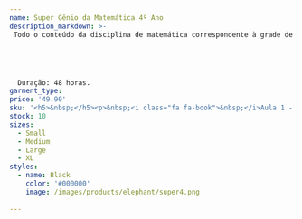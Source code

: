 ```yaml
---
name: Super Gênio da Matemática 4º Ano
description_markdown: >-
 Todo o conteúdo da disciplina de matemática correspondente à grade de ensino do 4° ano do ensino fundamental estará disponível em 48 aulas, de uma forma dinâmica, divertida e com muitas aventuras e recompensas.





  Duração: 48 horas.
garment_type:
price: '49.90'
sku: '<h5>&nbsp;</h5><p>&nbsp;<i class="fa fa-book">&nbsp;</i>Aula 1 - COMO FORAM SURGINDO OS SISTEMAS DE NUMERAÇÃO</p><p>&nbsp;<i class="fa fa-book">&nbsp;</i>Aula 2 - SISTEMA MONETÁRIO</p><p>&nbsp;<i class="fa fa-book">&nbsp;</i>Aula 3 - ADIÇÃO E SUBTRAÇÃO DE VALORES SIMPLES</p><p>&nbsp;<i class="fa fa-book">&nbsp;</i>Aula 4 - ESTIMATIVA</p><p>&nbsp;<i class="fa fa-book">&nbsp;</i>Aula 5 - NÚMEROS NATURAIS</p><p>&nbsp;<i class="fa fa-book">&nbsp;</i>Aula 6 - MAIOR QUE, MENOR QUE E IGUAL</p><p>&nbsp;<i class="fa fa-book">&nbsp;</i>Aula 7 - ARREDONDAMENTOS</p><p>&nbsp;<i class="fa fa-book">&nbsp;</i>Aula 8 - FORMAS GEOMÉTRICAS</p><p>&nbsp;<i class="fa fa-book">&nbsp;</i>Aula 9 - POLÍGONOS</p><p>&nbsp;<i class="fa fa-book">&nbsp;</i>Aula 10 - ORDENS DOS NÚMEROS</p><p>&nbsp;<i class="fa fa-book">&nbsp;</i>Aula 11 - NÚMEROS ORDINAIS</p><p>&nbsp;<i class="fa fa-book">&nbsp;</i>Aula 12 - ADIÇÃO DE NÚMEROS NATURAIS</p><p>&nbsp;<i class="fa fa-book">&nbsp;</i>Aula 13 - SUBTRAÇÃO DE NÚMEROS NATURAIS</p><p>&nbsp;<i class="fa fa-book">&nbsp;</i>Aula 14 - MULTIPLICAÇÃO DE NÚMEROS NATURAIS</p><p>&nbsp;<i class="fa fa-book">&nbsp;</i>Aula 15 - MULTIPLICAÇÃO POR 10, 100 E 1000</p><p>&nbsp;<i class="fa fa-book">&nbsp;</i>Aula 16 - DIVISÃO DE NÚMEROS NATURAIS</p><p>&nbsp;<i class="fa fa-book">&nbsp;</i>Aula 17 - EXPRESSÕES NUMÉRICAS</p><p>&nbsp;<i class="fa fa-book">&nbsp;</i>Aula 18 - SIMETRIA</p><p>&nbsp;<i class="fa fa-book">&nbsp;</i>Aula 19 - ESTATÍSTICA</p><p>&nbsp;<i class="fa fa-book">&nbsp;</i>Aula 20 - HISTÓRIA DA FRAÇÃO</p><p>&nbsp;<i class="fa fa-book">&nbsp;</i>Aula 21 - SIMPLIFICANDO FRAÇÕES</p><p>&nbsp;<i class="fa fa-book">&nbsp;</i>Aula 22 - ADIÇÕES E SUBTRAÇÃO DE FRAÇÕES</p><p>&nbsp;<i class="fa fa-book">&nbsp;</i>Aula 23 - NÚMEROS DECIMAIS</p><p>&nbsp;<i class="fa fa-book">&nbsp;</i>Aula 24 - NÚMEROS DECIMAIS: CENTÉSIMOS E MILÉSIMOS</p><p>&nbsp;<i class="fa fa-book">&nbsp;</i>Aula 25 - GRANDEZAS E MEDIDAS</p><p>&nbsp;<i class="fa fa-book">&nbsp;</i>Aula 26 - CONSTRUINDO A GEOMETRIA</p><p>&nbsp;<i class="fa fa-book">&nbsp;</i>Aula 27 - PERÍMETRO</p><p>&nbsp;<i class="fa fa-book">&nbsp;</i>Aula 28 - MEDINDO TEMPERATURAS</p><p>&nbsp;<i class="fa fa-book">&nbsp;</i>Aula 29 - SISTEMA MONETÁRIO</p><p>&nbsp;<i class="fa fa-book">&nbsp;</i>Aula 30 - PORCENTAGEM</p><p>&nbsp;<i class="fa fa-book">&nbsp;</i>Aula 31 - TRATAMENTO DA INFORMAÇÃO</p><p>&nbsp;<i class="fa fa-book">&nbsp;</i>Aula 32 - ESTRATÉGIA DE CÁLCULOS MENTAIS</p><p>&nbsp;<i class="fa fa-book">&nbsp;</i>Aula 33 - PROBABILIDADE E POSSIBILIDADE</p><p>&nbsp;<i class="fa fa-book">&nbsp;</i>Aula 34 - MÚLTIPLOS E DIVISORES</p><p>&nbsp;<i class="fa fa-book">&nbsp;</i>Aula 35 - MÍNIMO MÚLTIPLO COMUM</p><p>&nbsp;<i class="fa fa-book">&nbsp;</i>Aula 36 - POTENCIAÇÃO</p><p>&nbsp;<i class="fa fa-book">&nbsp;</i>Aula 37 - RADICIAÇÃO</p><p>&nbsp;<i class="fa fa-book">&nbsp;</i>Aula 38 - FRAÇÕES</p><p>&nbsp;<i class="fa fa-book">&nbsp;</i>Aula 39 - REVISÃO DAS QUATRO OPERAÇÕES MATEMÁTICAS</p><p>&nbsp;<i class="fa fa-book">&nbsp;</i>Aula 40 - PROBLEMAS</p><p>&nbsp;<i class="fa fa-book">&nbsp;</i>Aula 41 - REVISÃO SISTEMA DECIMAL</p><p>&nbsp;<i class="fa fa-book">&nbsp;</i>Aula 42 - CONTINUAÇÃO DA REVISÃO </p><p>&nbsp;<i class="fa fa-book">&nbsp;</i>Aula 43 - REVISÃO DAS QUATRO OPERAÇÕES COM DECIMAIS</p><p>&nbsp;<i class="fa fa-book">&nbsp;</i>Aula 44 - REVISÃO DAS EXPRESSÕES NUMÉRICAS</p><p>&nbsp;<i class="fa fa-book">&nbsp;</i>Aula 45 - RACIOCÍNO LÓGICO</p><p>&nbsp;<i class="fa fa-book">&nbsp;</i>Aula 46 - RETAS</p><p>&nbsp;<i class="fa fa-book">&nbsp;</i>Aula 47 - ÂNGULOS</p><p>&nbsp;<i class="fa fa-book">&nbsp;</i>Aula 48 - ÁREA DAS FIGURAS GEOMÉTRICAS</p>'
stock: 10
sizes:
  - Small
  - Medium
  - Large
  - XL
styles:
  - name: Black
    color: '#000000'
    image: /images/products/elephant/super4.png
  
---
```

